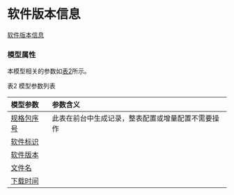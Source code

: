 # 软件版本信息[软件版本信息](#) <br>### 模型属性本模型相关的参数如<a href="#t2">表2</a>所示。表2 模型参数列表<table id = "t2"><thread><tr><th align = "left">模型参数</th><th align = "left">参数含义</th></tr></thread><tbody><tr><td id = "规格包序号-1"><a href = "规格包序号-1.html">规格包序号</a></td><td>此表在前台中生成记录，整表配置或增量配置不需要操作</td></tr><tr><td id = " 软件标识-2"><a href = " 软件标识-2.html"> 软件标识</a></td><td></td></tr><tr><td id = "软件版本-3"><a href = "软件版本-3.html">软件版本</a></td><td></td></tr><tr><td id = "文件名-4"><a href = "文件名-4.html">文件名</a></td><td></td></tr><tr><td id = "下载时间-5"><a href = "下载时间-5.html">下载时间</a></td><td></td></tr></tbody></table>